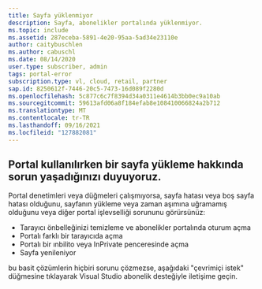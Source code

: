 ```yaml
---
title: Sayfa yüklenmiyor
description: Sayfa, abonelikler portalında yüklenmiyor.
ms.topic: include
ms.assetid: 287eceba-5891-4e20-95aa-5ad34e23110e
author: caitybuschlen
ms.author: cabuschl
ms.date: 08/14/2020
user.type: subscriber, admin
tags: portal-error
subscription.type: vl, cloud, retail, partner
sap.id: 8250612f-7446-20c5-7473-16d089f2280d
ms.openlocfilehash: 5c877c6c7f8394d34a0311e4614b3bb0ec9a10ab
ms.sourcegitcommit: 59613afd06a8f184efab8e108410066824a2b712
ms.translationtype: MT
ms.contentlocale: tr-TR
ms.lasthandoff: 09/16/2021
ms.locfileid: "127882081"
---
```

## <a name="were-sorry-to-hear-that-youre-experiencing-an-issue-with-a-page-not-loading-while-using-the-portal"></a>Portal kullanılırken bir sayfa yükleme hakkında sorun yaşadığınızı duyuyoruz. 

Portal denetimleri veya düğmeleri çalışmıyorsa, sayfa hatası veya boş sayfa hatası olduğunu, sayfanın yükleme veya zaman aşımına uğramamış olduğunu veya diğer portal işlevselliği sorununu görürsünüz: 

* Tarayıcı önbelleğinizi temizleme ve abonelikler portalında oturum açma 
* Portalı farklı bir tarayıcıda açma 
* Portalı bir ınbilito veya InPrivate penceresinde açma 
* Sayfa yenileniyor  

bu basit çözümlerin hiçbiri sorunu çözmezse, aşağıdaki "çevrimiçi istek" düğmesine tıklayarak Visual Studio abonelik desteğiyle iletişime geçin. 